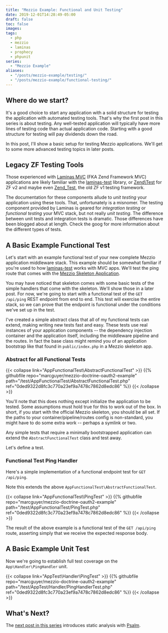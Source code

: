 ```yaml
---
title: "Mezzio Example: Functional and Unit Testing"
date: 2019-12-01T14:28:49-05:00
draft: false
toc: false
images:
tags:
  - php
  - mezzio
  - laminas
  - prophecy
  - phpunit
series:
  - "Mezzio Example"
aliases:
  - "/posts/mezzio-example/testing/"
  - "/posts/mezzio-example/functional-testing/"
---
```


## Where do we start?

It's a good choice to start any application with a solid structure for testing the application with automated testing tools. That's why the first post in this series is about testing. Any well-tested application will typically have more lines of testing code than actual application code. Starting with a good structure for testing will pay dividends down the road.

In this post, I'll show a basic setup for testing Mezzio applications. We'll get to some more advanced testing topics in later posts.

## Legacy ZF Testing Tools

Those experienced with [Laminas MVC](https://docs.laminas.dev/laminas-mvc/) (FKA Zend Framework MVC) applications are likely familiar with the [laminas-test](https://docs.laminas.dev/laminas-test/) library, or [Zend\\Test](https://framework.zend.com/manual/2.4/en/modules/zend.test.introduction.html) for ZF v2 and maybe even [Zend_Test](https://framework.zend.com/manual/1.12/en/zend.test.introduction.html), the old ZF v1 testing framework.

The documentation for these components allude to _unit testing_ your application using these tools. That, unfortunately is a misnomer. The testing component provided by Laminas is geared for _integration testing_ or _functional testing_ your MVC stack, but not really _unit testing_. The difference between unit tests and integration tests is dramatic. Those differences have been blogged about at length. Check the goog for more information about the different types of tests.

## A Basic Example Functional Test

Let's start with an example functional test of your new complete Mezzio application middleware stack. This example should be somewhat familiar if you're used to how [laminas-test](https://docs.laminas.dev/laminas-test/) works with MVC apps. We'll test the ping route that comes with the [Mezzio Skeleton Application](https://github.com/mezzio/mezzio-skeleton).

You may have noticed that skeleton comes with some basic tests of the simple handlers that come with the skeleton. We'll show those in a later post. For now, we're going to start with a functional test of the `GET /api/ping` REST endpoint from end to end. This test will exercise the entire stack, so we can prove that the endpoint is functional under the conditions we've set up in the test.

I've created a simple abstract class that all of my functional tests can extend, making writing new tests fast and easy. These tests use real instances of your application components -- the dependency injection container and the application itself, including the middleware pipeline and the routes. In fact the base class might remind you of an application bootstrap like that found in `public/index.php` in a Mezzio skeleton app.

### Abstract for all Functional Tests

{{< collapse link="AppFunctionalTest\AbstractFunctionalTest" >}}
{{% githubfile repo="marcguyer/mezzio-doctrine-oauth2-example" path="/test/AppFunctionalTest/AbstractFunctionalTest.php" ref="0ded9322d8fc3c770a23ef9a7478c7862d8edc86" %}}
{{< /collapse >}}

You'll note that this does nothing except initialize the application to be tested. Some assumptions must hold true for this to work out of the box. In short, if you start with the official Mezzio skeleton, you should be all set. If the paths to your container/pipeline/routes config is non-standard, you might have to do some extra work -- perhaps a symlink or two.

Any simple tests that require a minimally bootstrapped application can extend the `AbstractFunctionalTest` class and test away.

Let's define a test. 

### Functional Test Ping Handler

Here's a simple implementation of a functional endpoint test for `GET /api/ping`.

Note this extends the above `AppFunctionalTest\AbstractFunctionalTest`.

{{< collapse link="AppFunctionalTest\PingTest" >}}
{{% githubfile repo="marcguyer/mezzio-doctrine-oauth2-example" path="/test/AppFunctionalTest/PingTest.php" ref="0ded9322d8fc3c770a23ef9a7478c7862d8edc86" %}}
{{< /collapse >}}

The result of the above example is a functional test of the `GET /api/ping` route, asserting simply that we receive the expected response body.

## A Basic Example Unit Test

Now we're going to establish full test coverage on the `App\Handler\PingHandler` unit.

{{< collapse link="AppTest\Handler\PingTest" >}}
{{% githubfile repo="marcguyer/mezzio-doctrine-oauth2-example" path="/test/AppTest/Handler/PingHandlerTest.php" ref="0ded9322d8fc3c770a23ef9a7478c7862d8edc86" %}}
{{< /collapse >}}

## What's Next?

The [next post in this series](/posts/mezzio-example/psalm-introduction) introduces static analysis with [Psalm](https://psalm.dev).

